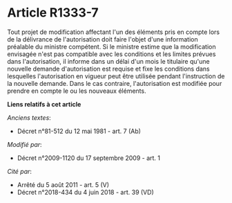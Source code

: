 # Article R1333-7

Tout projet de modification affectant l'un des éléments pris en compte lors de la délivrance de l'autorisation doit faire
l'objet d'une information préalable du ministre compétent. Si le ministre estime que la modification envisagée n'est pas
compatible avec les conditions et les limites prévues dans l'autorisation, il informe dans un délai d'un mois le titulaire
qu'une nouvelle demande d'autorisation est requise et fixe les conditions dans lesquelles l'autorisation en vigueur peut être
utilisée pendant l'instruction de la nouvelle demande. Dans le cas contraire, l'autorisation est modifiée pour prendre en
compte le ou les nouveaux éléments.

**Liens relatifs à cet article**

_Anciens textes_:

  - Décret n°81-512 du 12 mai 1981 - art. 7 (Ab)

_Modifié par_:

  - Décret n°2009-1120 du 17 septembre 2009 - art. 1

_Cité par_:

  - Arrêté du 5 août 2011 - art. 5 (V)
  - Décret n°2018-434 du 4 juin 2018 - art. 39 (VD)
